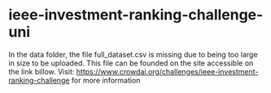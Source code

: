 # ieee-investment-ranking-challenge-uni
In the data folder, the file full_dataset.csv is missing due to being too large in size to be uploaded. This file can be founded
on the site accessible on the link billow.
Visit: https://www.crowdai.org/challenges/ieee-investment-ranking-challenge  for more information
